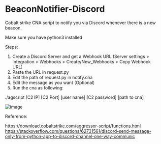 # BeaconNotifier-Discord
Cobalt strike CNA script to notify you via Discord whenever there is a new beacon.

Make sure you have python3 installed

Steps:

1) Create a Discord Server and get a Webhook URL (Server settings > Integration > Webhooks > Create/New_Webhooks > Copy Webhook URL)
2) Paste the URL in request.py
3) Edit the path of request.py in notify.cna
4) Edit the message as you want (Optional)
5) Run the cna as following:

./agscript [C2 IP] [C2 Port] [user name] [C2 password] [path to cna]


![image](https://user-images.githubusercontent.com/21979646/151166400-26fbd802-e8fa-4a72-afb6-b334fb935c83.png)




Reference:

https://download.cobaltstrike.com/aggressor-script/functions.html
https://stackoverflow.com/questions/62731561/discord-send-message-only-from-python-app-to-discord-channel-one-way-communic
